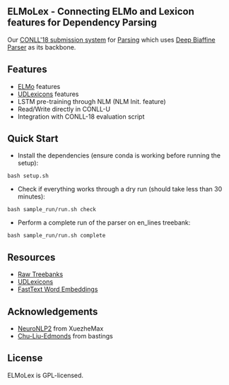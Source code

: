## ELMoLex - Connecting ELMo and Lexicon features for Dependency Parsing
Our [CONLL'18 submission system](https://drive.google.com/open?id=1zD4Fa5OaL7YuxZNU7O-MhqyRKvFZ0H6s) for [Parsing](http://universaldependencies.org/conll18/) which uses [Deep Biaffine Parser](https://arxiv.org/abs/1611.01734) as its backbone.

## Features
* [ELMo](https://allennlp.org/elmo) features
* [UDLexicons](http://pauillac.inria.fr/~sagot/index.html#udlexicons) features
* LSTM pre-training through NLM (NLM Init. feature)
* Read/Write directly in CONLL-U
* Integration with CONLL-18 evaluation script

## Quick Start
* Install the dependencies (ensure conda is working before running the setup):
```
bash setup.sh
```
* Check if everything works through a dry run (should take less than 30 minutes):
```
bash sample_run/run.sh check
```
* Perform a complete run of the parser on en_lines treebank:
```
bash sample_run/run.sh complete
```

## Resources
* [Raw Treebanks](http://universaldependencies.org/conll18/data.html)
* [UDLexicons](http://pauillac.inria.fr/~sagot/index.html#udlexicons)
* [FastText Word Embeddings](https://github.com/facebookresearch/fastText/blob/master/pretrained-vectors.md)

## Acknowledgements
* [NeuroNLP2](https://github.com/XuezheMax/NeuroNLP2) from XuezheMax
* [Chu-Liu-Edmonds](https://github.com/bastings/nlp1-2017-projects/blob/master/dep-parser/mst/mst.ipynb) from bastings

## License
ELMoLex is GPL-licensed.

